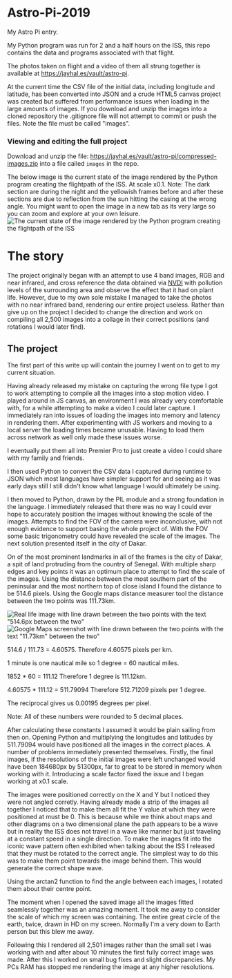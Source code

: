 # Astro-Pi-2019
My Astro Pi entry.

My Python program was run for 2 and a half hours on the ISS, this repo contains the data and programs associated with that flight.

The photos taken on flight and a video of them all strung together is available at https://jayhal.es/vault/astro-pi.

At the current time the CSV file of the initial data, including longitude and latitude, has been converted into JSON and a crude HTML5 canvas project was created but suffered from performance issues when loading in the large amounts of images. If you download and unzip the images into a cloned repository the .gitignore file will not attempt to commit or push the files. Note the file must be called "images".

### Viewing and editing the full project 
Download and unzip the file: https://jayhal.es/vault/astro-pi/compressed-images.zip into a file called ```images``` in the repo.

 The below image is the current state of the image rendered by the Python program creating the flightpath of the ISS. At scale x0.1.
 Note: The dark section are during the night and the yellowish frames before and after these sections are due to reflection from the sun hitting the casing at the wrong angle. You might want to open the image in a new tab as its very large so you can zoom and explore at your own leisure.
 ![The current state of the image rendered by the Python program creating the flightpath of the ISS](./flightpath-wave-output.png)


 # The story
 The project originally began with an attempt to use 4 band images, RGB and near infrared, and cross reference the data obtained via [NVDI](https://en.wikipedia.org/wiki/Normalized_difference_vegetation_index) with pollution levels of the surrounding area and observe the effect that it had on plant life. However, due to my own sole mistake I managed to take the photos with no near infrared band, rendering our entire project useless. Rather than give up on the project I decided to change the direction and work on compiling all 2,500 images into a collage in their correct positions (and rotations I would later find).

 ## The project
 The first part of this write up will contain the journey I went on to get to my current situation.

 Having already released my mistake on capturing the wrong file type I got to work attempting to compile all the images into a stop motion video. I played around in JS canvas, an environment I was already very comfortable with, for a while attempting to make a video I could later capture. I immediately ran into issues of loading the images into memory and latency in rendering them. After experimenting with JS workers and moving to a local server the loading times became unusable. Having to load them across network as well only made these issues worse.

 I eventually put them all into Premier Pro to just create a video I could share with my family and friends.

 I then used Python to convert the CSV data I captured during runtime to JSON which most languages have simpler support for and seeing as it was early days still I still didn't know what language I would ultimately be using.

 I then moved to Python, drawn by the PIL module and a strong foundation in the language. I immediately released that there was no way I could ever hope to accurately position the images without knowing the scale of the images. Attempts to find the FOV of the camera were inconclusive, with not enough evidence to support basing the whole project of. With the FOV some basic trigonometry could have revealed the scale of the images. The next solution presented itself in the city of Dakar.

 On of the most prominent landmarks in all of the frames is the city of Dakar, a spit of land protruding from the country of Senegal. With multiple sharp edges and key points it was an optimum place to attempt to find the scale of the images. Using the distance between the most southern part of the peninsular and the most northern top of close island I found the distance to be 514.6 pixels. Using the Google maps distance measurer tool the distance between the two points was 111.73km.

 ![Real life image with line drawn between the two points with the text "514.6px between the two"](./distance-references/reference-image-with-measurement-px.png)
 ![Google Maps screenshot with line drawn between the two points with the text "11.73km" between the two"](./distance-references/map-with-measurement-km.png)

 514.6 / 111.73 = 4.60575.
 Therefore 4.60575 pixels per km.

 1 minute is one nautical mile so 1 degree = 60 nautical miles.

 1852 * 60 = 111.12
 Therefore 1 degree is 111.12km.

 4.60575 * 111.12 = 511.79094
 Therefore 512.71209 pixels per 1 degree.

 The reciprocal gives us 0.00195 degrees per pixel.

 Note: All of these numbers were rounded to 5 decimal places.

 After calculating these constants I assumed it would be plain sailing from then on. Opening Python and multiplying the longitudes and latitudes by 511.79094 would have positioned all the images in the correct places. A number of problems immediately presented themselves. Firstly, the final images, if the resolutions of the initial images were left unchanged would have been 184680px by 51300px, far to great to be stored in memory when working with it. Introducing a scale factor fixed the issue and I began working at x0.1 scale.

 The images were positioned correctly on the X and Y but I noticed they were not angled corretly. Having already made a strip of the images all together I noticed that to make them all fit the Y value at which they were positioned at must be 0. This is because while we think about maps and other diagrams on a two dimensional plane the path appears to be a wave but in reality the ISS does not travel in a wave like manner but just traveling at a constant speed in a single direction. To make the images fit into the iconic wave pattern often exhibited when talking about the ISS I released that they must be rotated to the correct angle. The simplest way to do this was to make them point towards the image behind them. This would generate the correct shape wave.

 Using the arctan2 function to find the angle between each images, I rotated them about their centre point.

 The moment when I opened the saved image all the images fitted seamlessly together was an amazing moment. It took me away to consider the scale of which my screen was containing. The entire great circle of the earth, twice, drawn in HD on my screen. Normally I'm a very down to Earth person but this blew me away.

 Following this I rendered all 2,501 images rather than the small set I was working with and after about 10 minutes the first fully correct image was made. After this I worked on small bug fixes and slight discrepancies. My PCs RAM has stopped me rendering the image at any higher resolutions.
